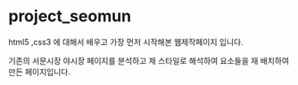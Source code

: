 # project_seomun


html5 ,css3 에 대해서 배우고 가장 먼저 시작해본 웹제작페이지 입니다. 

기존의 서문시장 야시장 페이지를 분석하고 제 스타일로 해석하여 요소들을 재 배치하여 만든 페이지입니다.

